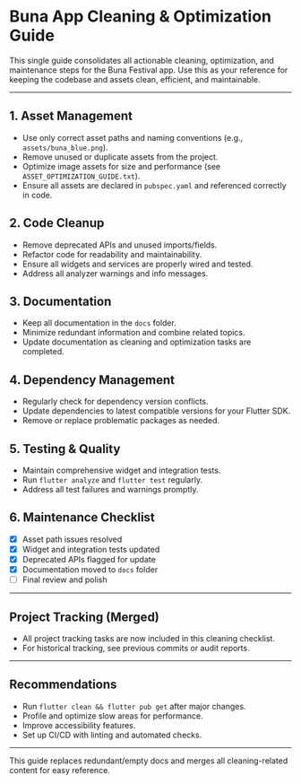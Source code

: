 # Buna App Cleaning & Optimization Guide

This single guide consolidates all actionable cleaning, optimization, and maintenance steps for the Buna Festival app. Use this as your reference for keeping the codebase and assets clean, efficient, and maintainable.

---

## 1. Asset Management
- Use only correct asset paths and naming conventions (e.g., `assets/buna_blue.png`).
- Remove unused or duplicate assets from the project.
- Optimize image assets for size and performance (see `ASSET_OPTIMIZATION_GUIDE.txt`).
- Ensure all assets are declared in `pubspec.yaml` and referenced correctly in code.

## 2. Code Cleanup
- Remove deprecated APIs and unused imports/fields.
- Refactor code for readability and maintainability.
- Ensure all widgets and services are properly wired and tested.
- Address all analyzer warnings and info messages.

## 3. Documentation
- Keep all documentation in the `docs` folder.
- Minimize redundant information and combine related topics.
- Update documentation as cleaning and optimization tasks are completed.

## 4. Dependency Management
- Regularly check for dependency version conflicts.
- Update dependencies to latest compatible versions for your Flutter SDK.
- Remove or replace problematic packages as needed.

## 5. Testing & Quality
- Maintain comprehensive widget and integration tests.
- Run `flutter analyze` and `flutter test` regularly.
- Address all test failures and warnings promptly.

## 6. Maintenance Checklist
- [x] Asset path issues resolved
- [x] Widget and integration tests updated
- [x] Deprecated APIs flagged for update
- [x] Documentation moved to `docs` folder
- [ ] Final review and polish

---

## Project Tracking (Merged)
- All project tracking tasks are now included in this cleaning checklist.
- For historical tracking, see previous commits or audit reports.

---

## Recommendations
- Run `flutter clean && flutter pub get` after major changes.
- Profile and optimize slow areas for performance.
- Improve accessibility features.
- Set up CI/CD with linting and automated checks.

---

This guide replaces redundant/empty docs and merges all cleaning-related content for easy reference.

